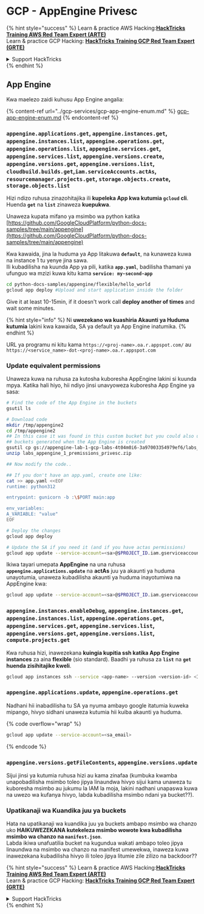 # GCP - AppEngine Privesc

{% hint style="success" %}
Learn & practice AWS Hacking:<img src="../../../.gitbook/assets/image (1).png" alt="" data-size="line">[**HackTricks Training AWS Red Team Expert (ARTE)**](https://training.hacktricks.xyz/courses/arte)<img src="../../../.gitbook/assets/image (1).png" alt="" data-size="line">\
Learn & practice GCP Hacking: <img src="../../../.gitbook/assets/image (2).png" alt="" data-size="line">[**HackTricks Training GCP Red Team Expert (GRTE)**<img src="../../../.gitbook/assets/image (2).png" alt="" data-size="line">](https://training.hacktricks.xyz/courses/grte)

<details>

<summary>Support HackTricks</summary>

* Check the [**subscription plans**](https://github.com/sponsors/carlospolop)!
* **Join the** 💬 [**Discord group**](https://discord.gg/hRep4RUj7f) or the [**telegram group**](https://t.me/peass) or **follow** us on **Twitter** 🐦 [**@hacktricks\_live**](https://twitter.com/hacktricks\_live)**.**
* **Share hacking tricks by submitting PRs to the** [**HackTricks**](https://github.com/carlospolop/hacktricks) and [**HackTricks Cloud**](https://github.com/carlospolop/hacktricks-cloud) github repos.

</details>
{% endhint %}

## App Engine

Kwa maelezo zaidi kuhusu App Engine angalia:

{% content-ref url="../gcp-services/gcp-app-engine-enum.md" %}
[gcp-app-engine-enum.md](../gcp-services/gcp-app-engine-enum.md)
{% endcontent-ref %}

### `appengine.applications.get`, `appengine.instances.get`, `appengine.instances.list`, `appengine.operations.get`, `appengine.operations.list`, `appengine.services.get`, `appengine.services.list`, `appengine.versions.create`, `appengine.versions.get`, `appengine.versions.list`, `cloudbuild.builds.get`,`iam.serviceAccounts.actAs`, `resourcemanager.projects.get`, `storage.objects.create`, `storage.objects.list`

Hizi ndizo ruhusa zinazohitajika ili **kupeleka App kwa kutumia `gcloud` cli**. Huenda **`get`** na **`list`** zinaweza **kuepukwa**.

Unaweza kupata mifano ya msimbo wa python katika [https://github.com/GoogleCloudPlatform/python-docs-samples/tree/main/appengine](https://github.com/GoogleCloudPlatform/python-docs-samples/tree/main/appengine)

Kwa kawaida, jina la huduma ya App litakuwa **`default`**, na kunaweza kuwa na instance 1 tu yenye jina sawa.\
Ili kubadilisha na kuunda App ya pili, katika **`app.yaml`**, badilisha thamani ya ufunguo wa mzizi kuwa kitu kama **`service: my-second-app`**
```bash
cd python-docs-samples/appengine/flexible/hello_world
gcloud app deploy #Upload and start application inside the folder
```
Give it at least 10-15min, if it doesn't work call **deploy another of times** and wait some minutes.

{% hint style="info" %}
Ni **uwezekano wa kuashiria Akaunti ya Huduma kutumia** lakini kwa kawaida, SA ya default ya App Engine inatumika.
{% endhint %}

URL ya programu ni kitu kama `https://<proj-name>.oa.r.appspot.com/` au `https://<service_name>-dot-<proj-name>.oa.r.appspot.com`

### Update equivalent permissions

Unaweza kuwa na ruhusa za kutosha kuboresha AppEngine lakini si kuunda mpya. Katika hali hiyo, hii ndiyo jinsi unavyoweza kuboresha App Engine ya sasa:
```bash
# Find the code of the App Engine in the buckets
gsutil ls

# Download code
mkdir /tmp/appengine2
cd /tmp/appengine2
## In this case it was found in this custom bucket but you could also use the
## buckets generated when the App Engine is created
gsutil cp gs://appengine-lab-1-gcp-labs-4t04m0i6-3a97003354979ef6/labs_appengine_1_premissions_privesc.zip .
unzip labs_appengine_1_premissions_privesc.zip

## Now modify the code..

## If you don't have an app.yaml, create one like:
cat >> app.yaml <<EOF
runtime: python312

entrypoint: gunicorn -b :\$PORT main:app

env_variables:
A_VARIABLE: "value"
EOF

# Deploy the changes
gcloud app deploy

# Update the SA if you need it (and if you have actas permissions)
gcloud app update --service-account=<sa>@$PROJECT_ID.iam.gserviceaccount.com
```
Ikiwa tayari umepata **AppEngine** na una ruhusa **`appengine.applications.update`** na **actAs** juu ya akaunti ya huduma unayotumia, unaweza kubadilisha akaunti ya huduma inayotumiwa na AppEngine kwa:
```bash
gcloud app update --service-account=<sa>@$PROJECT_ID.iam.gserviceaccount.com
```
### `appengine.instances.enableDebug`, `appengine.instances.get`, `appengine.instances.list`, `appengine.operations.get`, `appengine.services.get`, `appengine.services.list`, `appengine.versions.get`, `appengine.versions.list`, `compute.projects.get`

Kwa ruhusa hizi, inawezekana **kuingia kupitia ssh katika App Engine instances** za aina **flexible** (sio standard). Baadhi ya ruhusa za **`list`** na **`get`** **huenda zisihitajike kweli**.
```bash
gcloud app instances ssh --service <app-name> --version <version-id> <ID>
```
### `appengine.applications.update`, `appengine.operations.get`

Nadhani hii inabadilisha tu SA ya nyuma ambayo google itatumia kuweka mipango, hivyo sidhani unaweza kutumia hii kuiba akaunti ya huduma. 

{% code overflow="wrap" %}
```bash
gcloud app update --service-account=<sa_email>
```
{% endcode %}

### `appengine.versions.getFileContents`, `appengine.versions.update`

Sijui jinsi ya kutumia ruhusa hizi au kama zinafaa (kumbuka kwamba unapobadilisha msimbo toleo jipya linaundwa hivyo sijui kama unaweza tu kuboresha msimbo au jukumu la IAM la moja, lakini nadhani unapaswa kuwa na uwezo wa kufanya hivyo, labda kubadilisha msimbo ndani ya bucket??).

### Upatikanaji wa Kuandika juu ya buckets

Hata na upatikanaji wa kuandika juu ya buckets ambapo msimbo wa chanzo uko **HAIKUWEZEKANA kutekeleza msimbo wowote kwa kubadilisha msimbo wa chanzo na `manifest.json`**.\
Labda ikiwa unafuatilia bucket na kugundua wakati ambapo toleo jipya linaundwa na msimbo wa chanzo na manifest umewekwa, inaweza kuwa inawezekana kubadilisha hivyo ili toleo jipya litumie zile zilizo na backdoor??

{% hint style="success" %}
Learn & practice AWS Hacking:<img src="../../../.gitbook/assets/image (1).png" alt="" data-size="line">[**HackTricks Training AWS Red Team Expert (ARTE)**](https://training.hacktricks.xyz/courses/arte)<img src="../../../.gitbook/assets/image (1).png" alt="" data-size="line">\
Learn & practice GCP Hacking: <img src="../../../.gitbook/assets/image (2).png" alt="" data-size="line">[**HackTricks Training GCP Red Team Expert (GRTE)**<img src="../../../.gitbook/assets/image (2).png" alt="" data-size="line">](https://training.hacktricks.xyz/courses/grte)

<details>

<summary>Support HackTricks</summary>

* Check the [**subscription plans**](https://github.com/sponsors/carlospolop)!
* **Join the** 💬 [**Discord group**](https://discord.gg/hRep4RUj7f) or the [**telegram group**](https://t.me/peass) or **follow** us on **Twitter** 🐦 [**@hacktricks\_live**](https://twitter.com/hacktricks\_live)**.**
* **Share hacking tricks by submitting PRs to the** [**HackTricks**](https://github.com/carlospolop/hacktricks) and [**HackTricks Cloud**](https://github.com/carlospolop/hacktricks-cloud) github repos.

</details>
{% endhint %}
